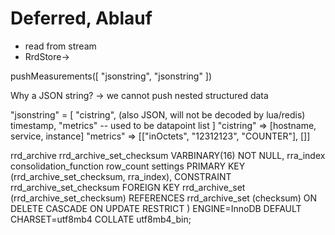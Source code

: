 Deferred, Ablauf
================

* read from stream
* RrdStore->





pushMeasurements([
   "jsonstring",
   "jsonstring"
])


Why a JSON string? -> we cannot push nested structured data

"jsonstring" = [
  "cistring", (also JSON, will not be decoded by lua/redis)
  timestamp,
  "metrics" -- used to be datapoint list
]
"cistring" => [hostname, service, instance]
"metrics" => [["inOctets", "12312123", "COUNTER"], []]




rrd_archive
rrd_archive_set_checksum VARBINARY(16) NOT NULL,
rra_index
consolidation_function
row_count
settings
PRIMARY KEY (rrd_archive_set_checksum, rra_index),
CONSTRAINT rrd_archive_set_checksum
FOREIGN KEY rrd_archive_set (rrd_archive_set_checksum)
REFERENCES rrd_archive_set (checksum)
ON DELETE CASCADE
ON UPDATE RESTRICT
) ENGINE=InnoDB DEFAULT CHARSET=utf8mb4 COLLATE utf8mb4_bin;
